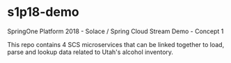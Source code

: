 # s1p18-demo
SpringOne Platform 2018 - Solace / Spring Cloud Stream Demo - Concept 1

This repo contains 4 SCS microservices that can be linked together to load, parse and lookup data related to Utah's alcohol inventory.
